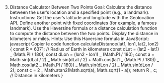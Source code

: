 3. Distance Calculator Between Two Points
   Goal: Calculate the distance between the user’s location and a specified point (e.g., a landmark).
   Instructions:
   Get the user’s latitude and longitude with the Geolocation API.
   Define another point with fixed coordinates (for example, a famous landmark).
   Use the Haversine formula or a distance calculation function to compute the distance between the two points.
   Display the distance in kilometers or miles.
   Hints:
   Use this Haversine formula in JavaScript:
   javascript
   Copier le code
   function calculateDistance(lat1, lon1, lat2, lon2) {
   const R = 6371; // Radius of Earth in kilometers
   const dLat = (lat2 - lat1) _ (Math.PI / 180);
   const dLon = (lon2 - lon1) _ (Math.PI / 180);
   const a =
   Math.sin(dLat / 2) _ Math.sin(dLat / 2) +
   Math.cos(lat1 _ (Math.PI / 180)) _ Math.cos(lat2 _ (Math.PI / 180)) _
   Math.sin(dLon / 2) _ Math.sin(dLon / 2);
   const c = 2 _ Math.atan2(Math.sqrt(a), Math.sqrt(1 - a));
   return R _ c; // Distance in kilometers
   }
